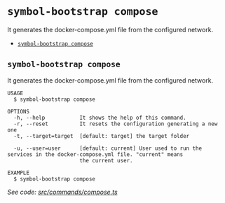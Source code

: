 `symbol-bootstrap compose`
==========================

It generates the docker-compose.yml file from the configured network.

* [`symbol-bootstrap compose`](#symbol-bootstrap-compose)

## `symbol-bootstrap compose`

It generates the docker-compose.yml file from the configured network.

```
USAGE
  $ symbol-bootstrap compose

OPTIONS
  -h, --help           It shows the help of this command.
  -r, --reset          It resets the configuration generating a new one
  -t, --target=target  [default: target] the target folder

  -u, --user=user      [default: current] User used to run the services in the docker-compose.yml file. "current" means
                       the current user.

EXAMPLE
  $ symbol-bootstrap compose
```

_See code: [src/commands/compose.ts](https://github.com/nemtech/symbol-bootstrap/blob/v0.0.0/src/commands/compose.ts)_
